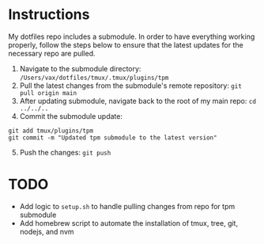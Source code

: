 # Instructions
My dotfiles repo includes a submodule. In order to have everything working
properly, follow the steps below to ensure that the latest updates for the
necessary repo are pulled.

1. Navigate to the submodule directory:
`/Users/vax/dotfiles/tmux/.tmux/plugins/tpm`
2. Pull the latest changes from the submodule's remote repository:
`git pull origin main`
3. After updating submodule, navigate back to the root of my main repo:
`cd ../../..`
4. Commit the submodule update:
```
git add tmux/plugins/tpm
git commit -m "Updated tpm submodule to the latest version"
```
5. Push the changes:
`git push`

# TODO
- Add logic to `setup.sh` to handle pulling changes from repo for tpm submodule
- Add homebrew script to automate the installation of tmux, tree, git, nodejs, and nvm
